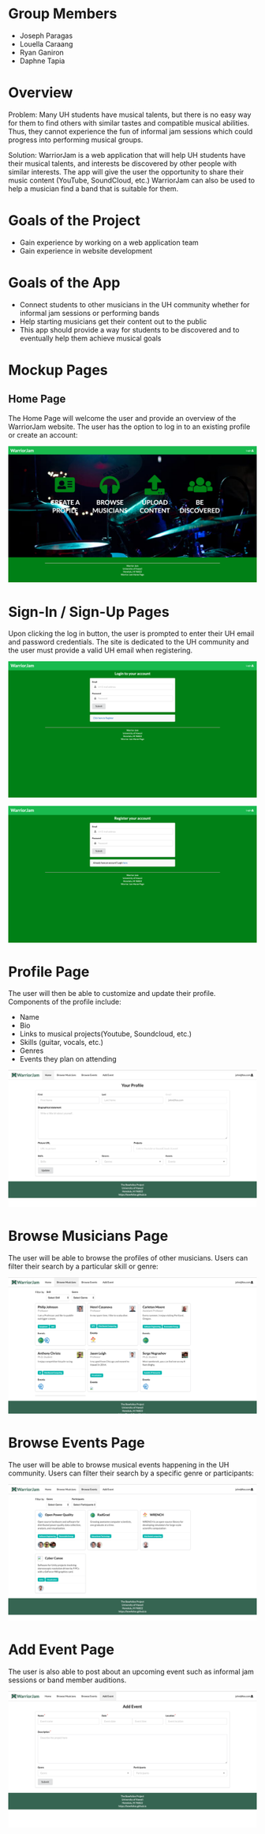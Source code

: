 # Group Members 
- Joseph Paragas
- Louella Caraang 
- Ryan Ganiron 
- Daphne Tapia 

# Overview 
Problem: Many UH students have musical talents, but there is no easy way for them to find others with similar tastes and compatible musical abilities. Thus, they cannot experience the fun of informal jam sessions which could progress into performing musical groups.

Solution: WarriorJam is a web application that will help UH students have their musical talents, and interests be discovered by other people with similar interests. The app will give the user the opportunity to share their music content (YouTube, SoundCloud, etc.) WarriorJam can also be used to help a musician find a band that is suitable for them.  

# Goals of the Project
- Gain experience by working on a web application team
- Gain experience in website development 

# Goals of the App
- Connect students to other musicians in the UH community whether for informal jam sessions or performing bands
- Help starting musicians get their content out to the public
- This app should provide a way for students to be discovered and to eventually help them achieve musical goals 

# Mockup Pages 
## Home Page 
The Home Page will welcome the user and provide an overview of the WarriorJam website. The user has the option to log in to an existing profile or create an account:  

![](images/LandingPage.png)

# Sign-In / Sign-Up Pages
Upon clicking the log in button, the user is prompted to enter their UH email and password credentials. The site is dedicated to the UH community and the user must provide a valid UH email when registering.

![](images/SignIn.png)

![](images/SignUp.png)

# Profile Page
The user will then be able to customize and update their profile. Components of the profile include: 
- Name
- Bio 
- Links to musical projects(Youtube, Soundcloud, etc.)
- Skills (guitar, vocals, etc.)
- Genres 
- Events they plan on attending

![](images/Profile.png)

# Browse Musicians Page
The user will be able to browse the profiles of other musicians. Users can filter their search by a particular skill or genre:

![](images/BrowseMusicians.png)

# Browse Events Page
The user will be able to browse musical events happening in the UH community. Users can filter their search by a specific genre or participants:

![](images/BrowseEvents.png)

# Add Event Page
The user is also able to post about an upcoming event such as informal jam sessions or band member auditions.

![](images/AddEvent.png)

